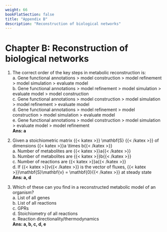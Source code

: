 ```yaml
---
weight: 66
bookFlatSection: false
title: "Appendix B"
description: "Reconstruction of biological networks"
---
```


# Chapter B: Reconstruction of biological networks

1.  The correct order of the key steps in metabolic reconstruction is:  
a.  Gene functional annotations > model construction > model refinement > model simulation > evaluate model  
b.  Gene functional annotations > model refinement > model simulation > evaluate model > model construction  
c.  Gene functional annotations > model construction > model simulation > model refinement > evaluate model  
d.  Gene functional annotations > model refinement > model construction > model simulation > evaluate model  
e.  Gene functional annotations > model construction > model simulation > evaluate model > model refinement  
**Ans: a**

2.  Given a stoichiometric matrix {{< katex >}} \mathbf{S} {{< /katex >}} of dimensions {{< katex >}}a \times b{{< /katex >}}  
a.  Number of metabolites are {{< katex >}}a{{< /katex >}}  
b.  Number of metabolites are {{< katex >}}b{{< /katex >}}  
c.  Number of reactions are {{< katex >}}a{{< /katex >}}  
d.  If {{< katex >}}v{{< /katex >}} is the vector of fluxes, {{< katex >}}\mathbf{S}\mathbf{v} = \mathbf{0}{{< /katex >}}   at steady state  
**Ans: a, d**

3.  Which of these can you find in a reconstructed metabolic model of an organism?  
a.  List of all genes  
b.  List of all reactions  
c.  GPRs  
d.  Stoichiometry of all reactions  
e.  Reaction directionality/thermodynamics  
**Ans: a, b, c, d, e**